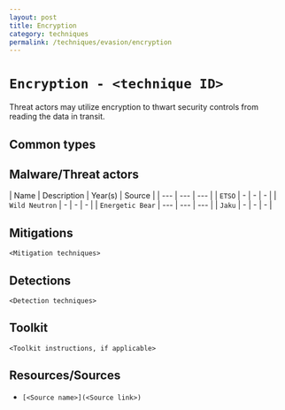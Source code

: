 ```yaml
---
layout: post
title: Encryption
category: techniques
permalink: /techniques/evasion/encryption
---
```

# `Encryption - <technique ID>`

Threat actors may utilize encryption to thwart security controls from reading the data in transit.

## Common types

## Malware/Threat actors

| Name | Description | Year(s) | Source |
| --- | --- | --- |
| `ETSO` | - | - | - |
| `Wild Neutron` | - | - | - |
| `Energetic Bear` | --- | --- | --- |
| `Jaku` | - | - | - |


## Mitigations

`<Mitigation techniques>`

## Detections

`<Detection techniques>`

## Toolkit

`<Toolkit instructions, if applicable>`

## Resources/Sources

* `[<Source name>](<Source link>)`